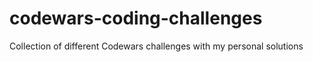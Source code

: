 # codewars-coding-challenges
Collection of different Codewars challenges with my personal solutions
